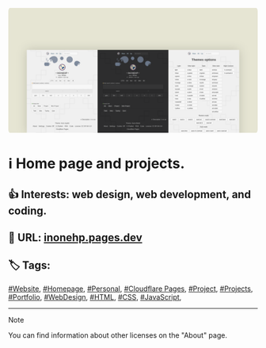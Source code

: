 <!-- README.md v.1.2.1 -->
  
![2 page with light and dark mode](/img/github-banner.png)  
#  ℹ️ Home page and projects.
## 👍 Interests: web design, web development, and coding.
## 🔗 URL: [inonehp.pages.dev](https://inonehp.pages.dev/)
  
## 🏷️ Tags:
[#Website](https://github.com/topics/website?o=desc&s=updated),
[#Homepage](https://github.com/topics/homepage?o=desc&s=updated),
[#Personal](https://github.com/topics/website?o=desc&s=updated),
[#Cloudflare Pages](https://github.com/topics/cloudflare-pages?o=desc&s=updated),
[#Project](https://github.com/topics/project?o=desc&s=updated),
[#Projects](https://github.com/topics/projects?o=desc&s=updated),
[#Portfolio](https://github.com/topics/portfolio?o=desc&s=updated),
[#WebDesign](https://github.com/topics/webdesign?o=desc&s=updated),
[#HTML](https://github.com/topics/html?o=desc&s=updated),
[#CSS](https://github.com/topics/css?o=desc&s=updated),
[#JavaScript](https://github.com/topics/javascript?o=desc&s=updated),
  
---
  
> [!NOTE]
> You can find information about other licenses on the "About" page.
  
<!--### Screenshots:  

![light theme](/img/screenshot.png)
![dark theme](/img/screenshot2.png)
![setting page with list of color themes](/img/screenshot3.png)-->
